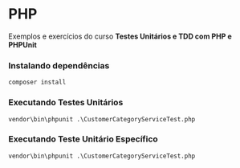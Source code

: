# PHP
Exemplos e exercícios do curso <b>Testes Unitários e TDD com PHP e PHPUnit</b>

### Instalando dependências
```
composer install
```

### Executando Testes Unitários
```
vendor\bin\phpunit .\CustomerCategoryServiceTest.php
```

### Executando Teste Unitário Específico
```
vendor\bin\phpunit .\CustomerCategoryServiceTest.php
```